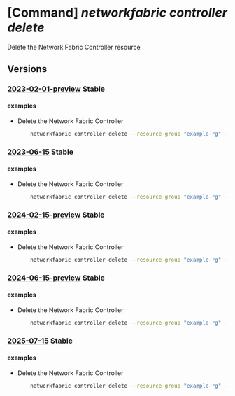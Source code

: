 # [Command] _networkfabric controller delete_

Delete the Network Fabric Controller resource

## Versions

### [2023-02-01-preview](/Resources/mgmt-plane/L3N1YnNjcmlwdGlvbnMve30vcmVzb3VyY2Vncm91cHMve30vcHJvdmlkZXJzL21pY3Jvc29mdC5tYW5hZ2VkbmV0d29ya2ZhYnJpYy9uZXR3b3JrZmFicmljY29udHJvbGxlcnMve30=/2023-02-01-preview.xml) **Stable**

<!-- mgmt-plane /subscriptions/{}/resourcegroups/{}/providers/microsoft.managednetworkfabric/networkfabriccontrollers/{} 2023-02-01-preview -->

#### examples

- Delete the Network Fabric Controller
    ```bash
        networkfabric controller delete --resource-group "example-rg" --resource-name "example-nfc"
    ```

### [2023-06-15](/Resources/mgmt-plane/L3N1YnNjcmlwdGlvbnMve30vcmVzb3VyY2Vncm91cHMve30vcHJvdmlkZXJzL21pY3Jvc29mdC5tYW5hZ2VkbmV0d29ya2ZhYnJpYy9uZXR3b3JrZmFicmljY29udHJvbGxlcnMve30=/2023-06-15.xml) **Stable**

<!-- mgmt-plane /subscriptions/{}/resourcegroups/{}/providers/microsoft.managednetworkfabric/networkfabriccontrollers/{} 2023-06-15 -->

#### examples

- Delete the Network Fabric Controller
    ```bash
        networkfabric controller delete --resource-group "example-rg" --resource-name "example-nfc"
    ```

### [2024-02-15-preview](/Resources/mgmt-plane/L3N1YnNjcmlwdGlvbnMve30vcmVzb3VyY2Vncm91cHMve30vcHJvdmlkZXJzL21pY3Jvc29mdC5tYW5hZ2VkbmV0d29ya2ZhYnJpYy9uZXR3b3JrZmFicmljY29udHJvbGxlcnMve30=/2024-02-15-preview.xml) **Stable**

<!-- mgmt-plane /subscriptions/{}/resourcegroups/{}/providers/microsoft.managednetworkfabric/networkfabriccontrollers/{} 2024-02-15-preview -->

#### examples

- Delete the Network Fabric Controller
    ```bash
        networkfabric controller delete --resource-group "example-rg" --resource-name "example-nfc"
    ```

### [2024-06-15-preview](/Resources/mgmt-plane/L3N1YnNjcmlwdGlvbnMve30vcmVzb3VyY2Vncm91cHMve30vcHJvdmlkZXJzL21pY3Jvc29mdC5tYW5hZ2VkbmV0d29ya2ZhYnJpYy9uZXR3b3JrZmFicmljY29udHJvbGxlcnMve30=/2024-06-15-preview.xml) **Stable**

<!-- mgmt-plane /subscriptions/{}/resourcegroups/{}/providers/microsoft.managednetworkfabric/networkfabriccontrollers/{} 2024-06-15-preview -->

#### examples

- Delete the Network Fabric Controller
    ```bash
        networkfabric controller delete --resource-group "example-rg" --resource-name "example-nfc"
    ```

### [2025-07-15](/Resources/mgmt-plane/L3N1YnNjcmlwdGlvbnMve30vcmVzb3VyY2Vncm91cHMve30vcHJvdmlkZXJzL21pY3Jvc29mdC5tYW5hZ2VkbmV0d29ya2ZhYnJpYy9uZXR3b3JrZmFicmljY29udHJvbGxlcnMve30=/2025-07-15.xml) **Stable**

<!-- mgmt-plane /subscriptions/{}/resourcegroups/{}/providers/microsoft.managednetworkfabric/networkfabriccontrollers/{} 2025-07-15 -->

#### examples

- Delete the Network Fabric Controller
    ```bash
        networkfabric controller delete --resource-group "example-rg" --resource-name "example-nfc"
    ```
